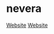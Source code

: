 # nevera

<a href="https://rgp-paleocapa.github.io/nevera" target="_blank">Website</a>
[Website](https://rgp-paleocapa.github.io/nevera)


